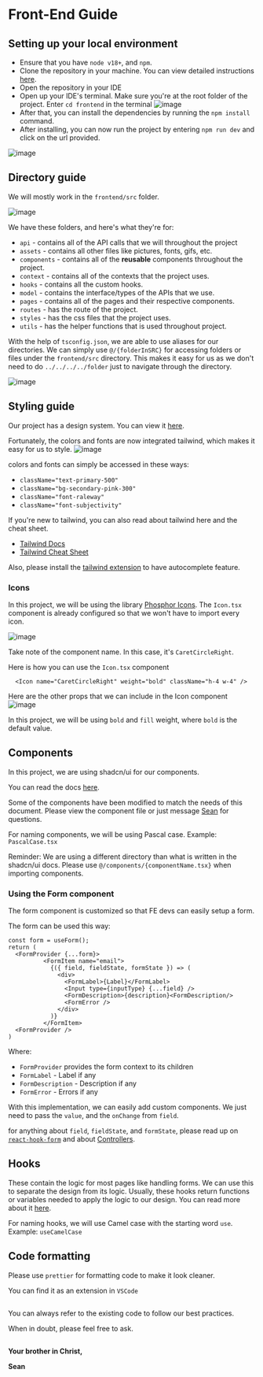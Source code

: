 # Front-End Guide

## Setting up your local environment

- Ensure that you have `node v18+`, and `npm`.
- Clone the repository in your machine. You can view detailed instructions [here](https://docs.google.com/spreadsheets/d/1fs1PiRtqxIcetbEjcDo6Adia3vk7rxpiOeCc2Egtb3s/edit#gid=2016470823).
- Open the repository in your IDE
- Open up your IDE's terminal. Make sure you're at the root folder of the project. Enter `cd frontend` in the terminal
![image](https://github.com/SPARCS-UP-Mindanao/SPARCS-Event-Platform/assets/85269524/adcdd520-d032-4380-8a85-81bbf39805c2)
- After that, you can install the dependencies by running the `npm install` command.
- After installing, you can now run the project by entering `npm run dev` and click on the url provided.

![image](https://github.com/SPARCS-UP-Mindanao/SPARCS-Event-Platform/assets/85269524/c44ea864-f1da-4d78-bb0c-980345125b3f)

## Directory guide

We will mostly work in the `frontend/src` folder.

![image](https://github.com/SPARCS-UP-Mindanao/SPARCS-Event-Platform/assets/85269524/f6cb7718-3817-4c12-9574-ff5c7a09f033)


We have these folders, and here's what they're for:
- `api` - contains all of the API calls that we will throughout the project
-  `assets` - contains all other files like pictures, fonts, gifs, etc.
-  `components` - contains all of the **reusable** components throughout the project.
-  `context` - contains all of the contexts that the project uses.
-  `hooks` - contains all the custom hooks.
-  `model` - contains the interface/types of the APIs that we use.
-  `pages` - contains all of the pages and their respective components.
-  `routes` - has the route of the project.
-  `styles` - has the css files that the project uses.
-  `utils` - has the helper functions that is used throughout project.

With the help of `tsconfig.json`, we are able to use aliases for our directories.
We can simply use `@/{folderInSRC}` for accessing folders or files under the `frontend/src` directory.
This makes it easy for us as we don't need to do `../../../../folder` just to navigate through the directory.

![image](https://github.com/SPARCS-UP-Mindanao/SPARCS-Event-Platform/assets/85269524/08d2ed2c-84b7-4a93-a110-0bf5af71d4dc)

## Styling guide

Our project has a design system. You can view it [here](https://www.figma.com/file/F2HfagNiajlBmN4vDXvqg1/SPARCS-Ticket-%26-Certificate-System?type=design&node-id=0-1&mode=design&t=WFJeam4Qa4DSPi6F-0).

Fortunately, the colors and fonts are now integrated tailwind, which makes it easy for us to style.
![image](https://github.com/SPARCS-UP-Mindanao/SPARCS-Event-Platform/assets/85269524/801c200c-22b1-4762-afd2-65dbd3d547a9)

colors and fonts can simply be accessed in these ways:
- `className="text-primary-500"`
- `className="bg-secondary-pink-300"`
- `className="font-raleway"`
- `className="font-subjectivity"`

If you're new to tailwind, you can also read about tailwind here and the cheat sheet.
- [Tailwind Docs](https://tailwindcss.com/)
- [Tailwind Cheat Sheet](https://nerdcave.com/tailwind-cheat-sheet)

Also, please install the [tailwind extension](https://marketplace.visualstudio.com/items?itemName=bradlc.vscode-tailwindcss) to have autocomplete feature.

### Icons
In this project, we will be using the library [Phosphor Icons](https://phosphoricons.com/). The `Icon.tsx` component is already configured so that we won't have to import every icon.

![image](https://github.com/SPARCS-UP-Mindanao/SPARCS-Event-Platform/assets/85269524/bc6587de-04f0-4691-9d7b-e73b6ff0e415)

Take note of the component name. In this case, it's `CaretCircleRight`.

Here is how you can use the `Icon.tsx` component

```
  <Icon name="CaretCircleRight" weight="bold" className="h-4 w-4" />
```

Here are the other props that we can include in the Icon component
![image](https://github.com/SPARCS-UP-Mindanao/SPARCS-Event-Platform/assets/85269524/1be66947-d8d6-4090-8d61-067f202f3d1a)

In this project, we will be using `bold` and `fill` weight, where `bold` is the default value.

## Components
In this project, we are using shadcn/ui for our components.

You can read the docs [here](https://ui.shadcn.com/).

Some of the components have been modified to match the needs of this document.
Please view the component file or just message [Sean](https://www.facebook.com/seangaaab) for questions.

For naming components, we will be using Pascal case. Example: `PascalCase.tsx`

Reminder: We are using a different directory than what is written in the shadcn/ui docs. Please use `@/components/{componentName.tsx}` when importing components.

### Using the Form component
The form component is customized so that FE devs can easily setup a form.

The form can be used this way:

```
const form = useForm();
return (
  <FormProvider {...form}>
          <FormItem name="email">
            {({ field, fieldState, formState }) => (
              <div>
                <FormLabel>{Label}</FormLabel>
                <Input type={inputType} {...field} />
                <FormDescription>{description}<FormDescription/>
                <FormError />
              </div>
            )}
          </FormItem>
  <FormProvider />
)
```
Where:
- `FormProvider` provides the form context to its children
- `FormLabel` - Label if any
- `FormDescription` - Description if any
- `FormError` - Errors if any

With this implementation, we can easily add custom components. We just need to pass the `value`, and the `onChange` from `field`.

for anything about `field`, `fieldState`, and `formState`, please read up on [`react-hook-form`](https://react-hook-form.com/) and about [Controllers](https://react-hook-form.com/docs/usecontroller/controller).

## Hooks
These contain the logic for most pages like handling forms. We can use this to separate the design from its logic.
Usually, these hooks return functions or variables needed to apply the logic to our design.
You can read more about it [here](https://react.dev/learn/reusing-logic-with-custom-hooks).

For naming hooks, we will use Camel case with the starting word `use`. Example: `useCamelCase`

## Code formatting
Please use `prettier` for formatting code to make it look cleaner.

You can find it as an extension in `VSCode`

##

You can always refer to the existing code to follow our best practices.

When in doubt, please feel free to ask.

##

**Your brother in Christ,**

**Sean**
